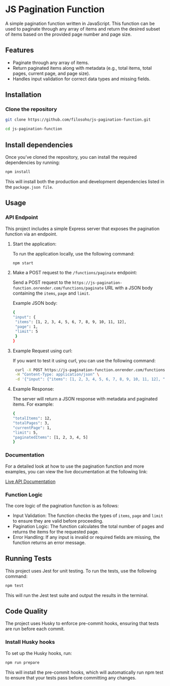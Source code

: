 # JS Pagination Function

A simple pagination function written in JavaScript. This function can be used to paginate through any array of items and return the desired subset of items based on the provided page number and page size.

## Features

- Paginate through any array of items.
- Return paginated items along with metadata (e.g., total items, total pages, current page, and page size).
- Handles input validation for correct data types and missing fields.

## Installation

### Clone the repository

```bash
git clone https://github.com/filosoho/js-pagination-function.git
```

```bash
cd js-pagination-function
```

## Install dependencies

Once you’ve cloned the repository, you can install the required dependencies by running:

```bash
npm install
```

This will install both the production and development dependencies listed in the `package.json file`.

## Usage

### API Endpoint

This project includes a simple Express server that exposes the pagination function via an endpoint.

1. Start the application:

   To run the application locally, use the following command:

   ```bash
   npm start
   ```

2. Make a POST request to the `/functions/paginate` endpoint:

   Send a POST request to the `https://js-pagination-function.onrender.com/functions/paginate` URL with a JSON body containing the `items`, `page` and `limit`.

   Example JSON body:

   ```bash
   {
   "input": {
    "items": [1, 2, 3, 4, 5, 6, 7, 8, 9, 10, 11, 12],
    "page": 1,
    "limit": 5
    }
   }
   ```

3. Example Request using curl:

   If you want to test it using curl, you can use the following command:

   ```bash
    curl -X POST https://js-pagination-function.onrender.com/functions/paginate \
    -H "Content-Type: application/json" \
    -d '{"input": {"items": [1, 2, 3, 4, 5, 6, 7, 8, 9, 10, 11, 12], "page": 1, "limit": 5}}'
   ```

4. Example Response:

   The server will return a JSON response with metadata and paginated items. For example:

   ```bash
   {
   "totalItems": 12,
   "totalPages": 3,
   "currentPage": 1,
   "limit": 5,
   "paginatedItems": [1, 2, 3, 4, 5]
   }
   ```

### Documentation

For a detailed look at how to use the pagination function and more examples, you can view the live documentation at the following link:

[Live API Documentation](https://js-pagination-function.onrender.com/functions/paginate)

### Function Logic

The core logic of the pagination function is as follows:

- Input Validation: The function checks the types of `items`, `page` and `limit` to ensure they are valid before proceeding.
- Pagination Logic: The function calculates the total number of pages and returns the items for the requested page.
- Error Handling: If any input is invalid or required fields are missing, the function returns an error message.

## Running Tests

This project uses Jest for unit testing. To run the tests, use the following command:

```bash
npm test
```

This will run the Jest test suite and output the results in the terminal.

## Code Quality

The project uses Husky to enforce pre-commit hooks, ensuring that tests are run before each commit.

### Install Husky hooks

To set up the Husky hooks, run:

```bash
npm run prepare
```

This will install the pre-commit hooks, which will automatically run npm test to ensure that your tests pass before committing any changes.
